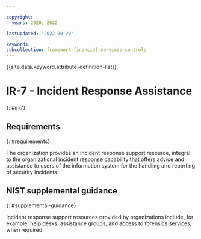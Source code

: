 ```yaml
---

copyright:
  years: 2020, 2022

lastupdated: "2022-09-20"

keywords: 
subcollection: framework-financial-services-controls
---
```


{{site.data.keyword.attribute-definition-list}}

# IR-7 - Incident Response Assistance
{: #ir-7}

## Requirements
{: #requirements}

The organization provides an incident response support resource, integral to the organizational incident response capability that offers advice and assistance to users of the information system for the handling and reporting of security incidents.

## NIST supplemental guidance
{: #supplemental-guidance}

Incident response support resources provided by organizations include, for example, help desks, assistance groups, and access to forensics services, when required.


